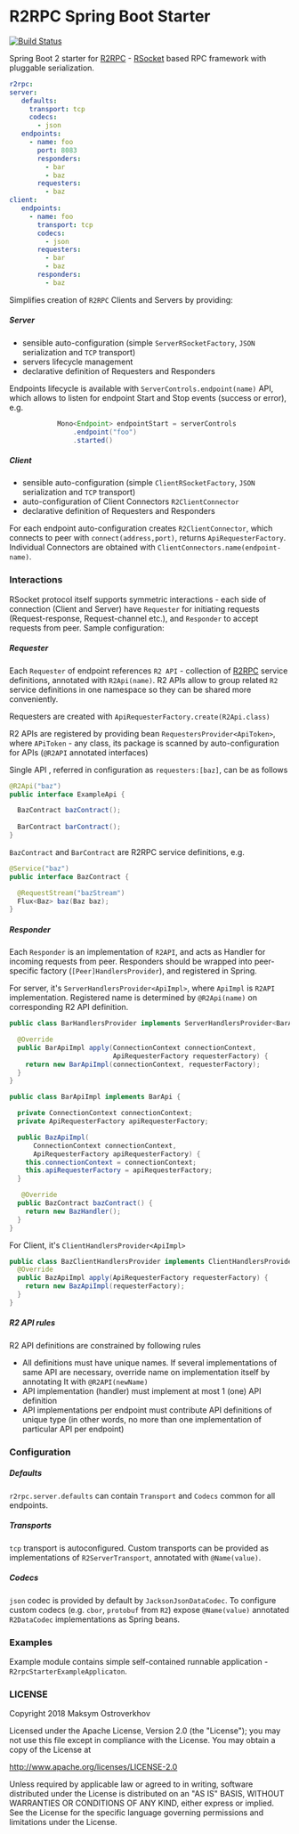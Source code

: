 # R2RPC Spring Boot Starter

[![Build Status](https://travis-ci.org/mostroverkhov/r2rpc-spring-boot-starter.svg?branch=master)](https://travis-ci.org/mostroverkhov/r2rpc-spring-boot-starter)

Spring Boot 2 starter for [R2RPC](https://github.com/mostroverkhov/r2) - [RSocket](https://github.com/rsocket/rsocket) based RPC framework with pluggable serialization.

 ```yaml
 r2rpc:
 server:
    defaults:
      transport: tcp
      codecs:
        - json
    endpoints:
      - name: foo
        port: 8083
        responders:
          - bar
          - baz
        requesters:
          - baz
 client:
    endpoints:
      - name: foo
        transport: tcp
        codecs:
          - json
        requesters:
          - bar
          - baz
        responders:
          - baz
 ```
 
Simplifies creation of `R2RPC` Clients and Servers by providing:
##### Server
* sensible auto-configuration (simple `ServerRSocketFactory`, `JSON` serialization and `TCP` transport)
* servers lifecycle management
* declarative definition of  Requesters and Responders

Endpoints lifecycle is available with `ServerControls.endpoint(name)` API, which allows to listen for endpoint Start and Stop events (success or error), e.g.

```java
            Mono<Endpoint> endpointStart = serverControls
                .endpoint("foo")
                .started()
```
##### Client
* sensible auto-configuration (simple `ClientRSocketFactory`, `JSON` serialization and `TCP` transport)
* auto-configuration of Client Connectors `R2ClientConnector`
* declarative definition of  Requesters and Responders

For each endpoint auto-configuration creates `R2ClientConnector`, which connects to peer with `connect(address,port)`, returns `ApiRequesterFactory`. Individual Connectors are obtained with `ClientConnectors.name(endpoint-name)`.

### Interactions
 RSocket protocol itself supports symmetric interactions - each side of connection (Client and Server) have `Requester` for initiating requests (Request-response, Request-channel etc.), and `Responder` to accept requests from peer.  Sample configuration:

 ##### Requester
Each `Requester` of endpoint references `R2 API` - collection of [R2RPC](https://github.com/mostroverkhov/r2) service definitions, annotated with `R2Api(name)`. R2 APIs  allow to group related `R2` service definitions in one namespace so they can be shared more conveniently.

Requesters are created with `ApiRequesterFactory.create(R2Api.class)`

R2 APIs are registered by providing bean `RequestersProvider<ApiToken>`, where `APiToken` - any class, its package is scanned by auto-configuration for APIs (`@R2API` annotated interfaces)

Single API , referred in configuration as `requesters:[baz]`, can be as follows

```java
@R2Api("baz")
public interface ExampleApi {

  BazContract bazContract();
  
  BarContract barContract();
}
```
`BazContract` and `BarContract` are R2RPC service definitions, e.g.

```java
@Service("baz")
public interface BazContract {

  @RequestStream("bazStream")
  Flux<Baz> baz(Baz baz);
}
```
##### Responder
Each `Responder` is an  implementation of `R2API`, and acts as Handler for incoming requests from peer. Responders should be wrapped into peer-specific factory (`[Peer]HandlersProvider`), and registered in Spring.

For server, it's `ServerHandlersProvider<ApiImpl>`, where `ApiImpl` is `R2API` implementation.
Registered name is determined by `@R2Api(name)` on corresponding R2 API definition.
```java
public class BarHandlersProvider implements ServerHandlersProvider<BarApiImpl> {

  @Override
  public BarApiImpl apply(ConnectionContext connectionContext,
                          ApiRequesterFactory requesterFactory) {
    return new BarApiImpl(connectionContext, requesterFactory);
  }
}
```

```java
public class BarApiImpl implements BarApi {

  private ConnectionContext connectionContext;
  private ApiRequesterFactory apiRequesterFactory;

  public BazApiImpl(
      ConnectionContext connectionContext,
	  ApiRequesterFactory apiRequesterFactory) {
    this.connectionContext = connectionContext;
	this.apiRequesterFactory = apiRequesterFactory;
  }

   @Override
  public BazContract bazContract() {
    return new BazHandler();
  }
}
```
For Client, it's `ClientHandlersProvider<ApiImpl>`
```java
public class BazClientHandlersProvider implements ClientHandlersProvider<BazApiImpl> {
  @Override
  public BazApiImpl apply(ApiRequesterFactory requesterFactory) {
    return new BazApiImpl(requesterFactory);
  }
}
```
##### R2 API rules
R2 API definitions are constrained by following rules
* All definitions must have unique names. If several implementations of same API are necessary, 
override name on implementation itself by annotating It with `@R2API(newName)`
* API implementation (handler) must implement at most 1 (one) API definition
* API implementations per endpoint must contribute API definitions of unique type 
  (in other words, no more than one implementation of particular API per endpoint)

### Configuration

##### Defaults
`r2rpc.server.defaults` can contain `Transport` and `Codecs` common for all endpoints.
##### Transports
`tcp` transport is autoconfigured. Custom transports can be provided as implementations of `R2ServerTransport`, annotated with `@Name(value)`.
##### Codecs
 `json` codec is provided by default by `JacksonJsonDataCodec`. To configure custom codecs (e.g. `cbor`, `protobuf` from `R2`)  expose `@Name(value)` annotated `R2DataCodec` implementations as Spring beans.

### Examples

Example module contains simple self-contained runnable application - `R2rpcStarterExampleApplicaton`.

### LICENSE

Copyright 2018 Maksym Ostroverkhov

Licensed under the Apache License, Version 2.0 (the "License"); you may not use this file except in compliance with the License. You may obtain a copy of the License at

   http://www.apache.org/licenses/LICENSE-2.0

Unless required by applicable law or agreed to in writing, software distributed under the License is distributed on an "AS IS" BASIS, WITHOUT WARRANTIES OR CONDITIONS OF ANY KIND, either express or implied. See the License for the specific language governing permissions and limitations under the License.
